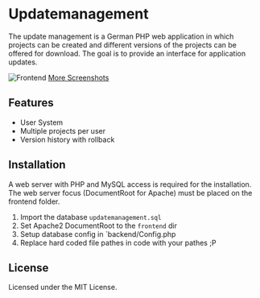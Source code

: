 # Updatemanagement

The update management is a German PHP web application in which projects can be created and different versions of the projects can be offered for download. The goal is to provide an interface for application updates.

![Frontend](https://github.com/Waterfront97/Updatemanagement/blob/master/screenshots/2018-08-18_13h29_26.png)
[More Screenshots](https://github.com/Waterfront97/Updatemanagement/tree/master/screenshots)

## Features

* User System
* Multiple projects per user
* Version history with rollback

## Installation

A web server with PHP and MySQL access is required for the installation.
The web server focus (DocumentRoot for Apache) must be placed on the frontend folder.

1. Import the database `updatemanagement.sql`
2. Set Apache2 DocumentRoot to the `frontend` dir
3. Setup database config in `backend/Config.php
4. Replace hard coded file pathes in code with your pathes ;P

## License

Licensed under the MIT License.
